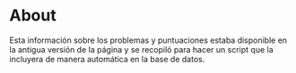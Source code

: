# About

Esta información sobre los problemas y puntuaciones estaba disponible en la
antigua versión de la página y se recopiló para hacer un script que la incluyera
de manera automática en la base de datos.
